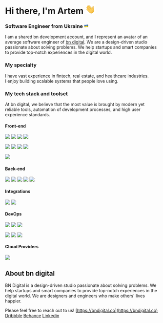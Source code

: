 <h1>Hi there, I'm Artem 
<img src="https://raw.githubusercontent.com/aistrike01/aistrike01/main/images/hi.gif" height="32"/>
</h1>
<h3>Software Engineer from Ukraine <img src="https://raw.githubusercontent.com/aistrike01/aistrike01/main/images/ua.png" height="14"/></h3>

I am a shared bn development account, and I represent an avatar of an average software engineer of [bn digital](httpe://bndigital.co). We are a design-driven studio passionate about solving problems. We help startups and smart companies to provide top-notch experiences in the digital world. 

### My specialty

I have vast experience in fintech, real estate, and healthcare industries.  
I enjoy building scalable systems that people love using. 

### My tech stack and toolset

At bn digital, we believe that the most value is brought by modern yet reliable tools, automation of development processes, and high user experience standards.


#### Front-end
![](https://img.shields.io/badge/JavaScript-Language-informational?style=flat-square&logo=javascript&logoColor=white&color=2bbc8a)
![](https://img.shields.io/badge/TypeScript-Dialect-informational?style=flat-square&logo=typescript&logoColor=white&color=2bbc8a)
![](https://img.shields.io/badge/HTML-Language-informational?style=flat-square&logo=html5&logoColor=white&color=2bbc8a)
![](https://img.shields.io/badge/CSS-Language-informational?style=flat-square&logo=css3&logoColor=white&color=2bbc8a)

![](https://img.shields.io/badge/LESS-Dialect-informational?style=flat-square&logo=less&logoColor=white&color=2bbc8a)
![](https://img.shields.io/badge/SASS-Dialect-informational?style=flat-square&logo=sass&logoColor=white&color=2bbc8a) 
![](https://img.shields.io/badge/React-Framework-informational?style=flat-square&logo=react&logoColor=white&color=2bbc8a)
![](https://img.shields.io/badge/Vue-Framework-informational?style=flat-square&logo=vue.js&logoColor=white&color=2bbc8a)

![](https://img.shields.io/badge/Ant_Design-UI_Framework-informational?style=flat-square&logo=antdesign&logoColor=white&color=2bbc8a)

#### Back-end
![](https://img.shields.io/badge/Node.js-Framework-informational?style=flat-square&logo=node.js&logoColor=white&color=2bbc8a)
![](https://img.shields.io/badge/GraphQL-API-informational?style=flat-square&logo=graphql&logoColor=white&color=2bbc8a)
![](https://img.shields.io/badge/Apollo-API-informational?style=flat-square&logo=apollographql&logoColor=white&color=2bbc8a)
![](https://img.shields.io/badge/PostgreSQL-Database-informational?style=flat-square&logo=postgresql&logoColor=white&color=2bbc8a)
![](https://img.shields.io/badge/Strapi-CRM-informational?style=flat-square&logo=strapi&logoColor=white&color=2bbc8a)

#### Integrations
![](https://img.shields.io/badge/Stripe-Payments-informational?style=flat-square&logo=stripe&logoColor=white&color=2bbc8a)
![](https://img.shields.io/badge/Mailchimp-Emails-informational?style=flat-square&logo=mailchimp&logoColor=white&color=2bbc8a)

#### DevOps
![](https://img.shields.io/badge/Github-Repository-informational?style=flat-square&logo=github&logoColor=white&color=2bbc8a)
![](https://img.shields.io/badge/Github_Actions-CI|CD-informational?style=flat-square&logo=githubactions&logoColor=white&color=2bbc8a)
![](https://img.shields.io/badge/Docker-Containerisation-informational?style=flat-square&logo=docker&logoColor=white&color=2bbc8a)

![](https://img.shields.io/badge/Terraform-IaaC-informational?style=flat-square&logo=terraform&logoColor=white&color=2bbc8a) 
![](https://img.shields.io/badge/Kubernetes-Orchestration-informational?style=flat-square&logo=kubernetes&logoColor=white&color=2bbc8a) 
![](https://img.shields.io/badge/Vault-Secrets_Storage-informational?style=flat-square&logo=vault&logoColor=white&color=2bbc8a)

#### Cloud Providers
![](https://img.shields.io/badge/Digital_Ocean-Cloud-informational?style=flat-square&logo=digitalocean&logoColor=white&color=2bbc8a)

## About bn digital

BN Digital is a design-driven studio passionate about solving problems. We help startups and smart companies to provide top-notch experiences in the digital world. We are designers and engineers who make others' lives happier.

Please feel free to reach out to us!
[https://bndigital.co](https://bndigital.co)
[Dribbble](https://dribbble.com/bndigital)
[Behance](https://www.behance.net/bn_digital)
[Linkedin](https://www.linkedin.com/company/bndigital-llc)

